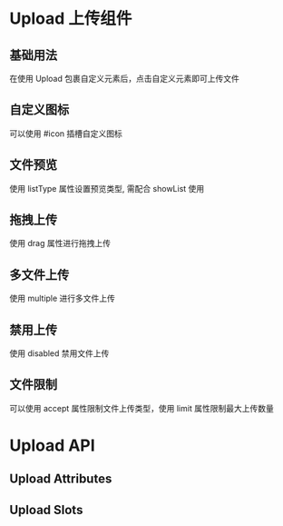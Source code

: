 <script setup>
import { ref } from 'vue'
import Basic from '../examples/upload/basic.vue'
import Drag from '../examples/upload/drag.vue'
import Limit from '../examples/upload/limit.vue'
import Custom from '../examples/upload/custom.vue'
import Multiple from '../examples/upload/multiple.vue'
import Preview from '../examples/upload/preview.vue'
import Disabled from '../examples/upload/disabled.vue'
import Attributes from '../examples/upload/attributes.vue'
import Slots from '../examples/upload/slots.vue'

</script>

# Upload 上传组件

## 基础用法
在使用 Upload 包裹自定义元素后，点击自定义元素即可上传文件
<Basic/>

## 自定义图标
可以使用 #icon 插槽自定义图标
<Custom/>

## 文件预览
使用 listType 属性设置预览类型, 需配合 showList 使用
<Preview/>

## 拖拽上传
使用 drag 属性进行拖拽上传
<Drag/>

## 多文件上传
使用 multiple 进行多文件上传
<Multiple/>

## 禁用上传
使用 disabled 禁用文件上传
<Disabled/>

## 文件限制
可以使用 accept 属性限制文件上传类型，使用 limit 属性限制最大上传数量
<Limit/>

# Upload API
## Upload Attributes
<Attributes/>

## Upload Slots
<Slots/>

<style module>
</style>